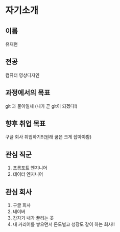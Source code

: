 # 자기소개

## 이름
유재현

## 전공
컴퓨터 영상디자인

## 과정에서의 목표
git 과 물아일체 (내가 곧 git이 되겠다!)

## 향후 취업 목표
구글 회사 취업하기!!(원래 꿈은 크게 잡아야함)


## 관심 직군
1. 프롬포트 엔지니어
2. 데이터 엔지니어


## 관심 회사
1. 구글 회사
2. 네이버
3. 갑자기 내가 끌리는 곳
4. 내 커리어를 쌓으면서 돈도벌고 성장도 같이 하는 회사!!